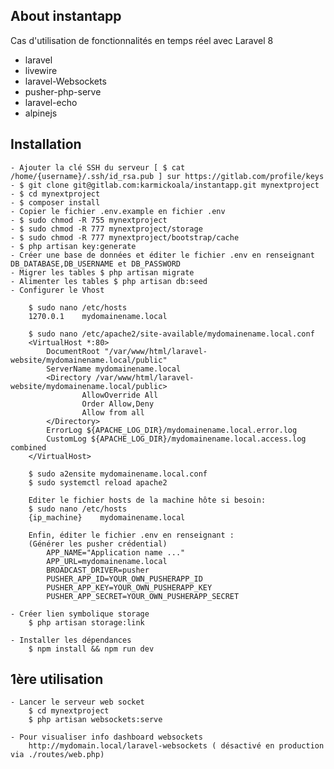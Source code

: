 ## About instantapp

Cas d'utilisation de fonctionnalités en temps réel avec Laravel 8

- laravel
- livewire
- laravel-Websockets
- pusher-php-serve
- laravel-echo
- alpinejs

## Installation

    - Ajouter la clé SSH du serveur [ $ cat /home/{username}/.ssh/id_rsa.pub ] sur https://gitlab.com/profile/keys
    - $ git clone git@gitlab.com:karmickoala/instantapp.git mynextproject
    - $ cd mynextproject
    - $ composer install    
    - Copier le fichier .env.example en fichier .env
    - $ sudo chmod -R 755 mynextproject
    - $ sudo chmod -R 777 mynextproject/storage
    - $ sudo chmod -R 777 mynextproject/bootstrap/cache
    - $ php artisan key:generate
    - Créer une base de données et éditer le fichier .env en renseignant DB_DATABASE,DB_USERNAME et DB_PASSWORD
    - Migrer les tables $ php artisan migrate
    - Alimenter les tables $ php artisan db:seed 
    - Configurer le Vhost

        $ sudo nano /etc/hosts
        1270.0.1    mydomainename.local

        $ sudo nano /etc/apache2/site-available/mydomainename.local.conf
        <VirtualHost *:80>
            DocumentRoot "/var/www/html/laravel-website/mydomainename.local/public"
            ServerName mydomainename.local
            <Directory /var/www/html/laravel-website/mydomainename.local/public>
                    AllowOverride All
                    Order Allow,Deny
                    Allow from all
            </Directory>
            ErrorLog ${APACHE_LOG_DIR}/mydomainename.local.error.log
            CustomLog ${APACHE_LOG_DIR}/mydomainename.local.access.log combined
        </VirtualHost> 

        $ sudo a2ensite mydomainename.local.conf
        $ sudo systemctl reload apache2

        Editer le fichier hosts de la machine hôte si besoin:
        $ sudo nano /etc/hosts
        {ip_machine}    mydomainename.local

        Enfin, éditer le fichier .env en renseignant :
        (Générer les pusher crédential)
            APP_NAME="Application name ..."
            APP_URL=mydomainename.local
            BROADCAST_DRIVER=pusher
            PUSHER_APP_ID=YOUR_OWN_PUSHERAPP_ID
            PUSHER_APP_KEY=YOUR_OWN_PUSHERAPP_KEY
            PUSHER_APP_SECRET=YOUR_OWN_PUSHERAPP_SECRET

    - Créer lien symbolique storage
        $ php artisan storage:link

    - Installer les dépendances 
        $ npm install && npm run dev
        
## 1ère utilisation

    - Lancer le serveur web socket 
        $ cd mynextproject
        $ php artisan websockets:serve

    - Pour visualiser info dashboard websockets
        http://mydomain.local/laravel-websockets ( désactivé en production via ./routes/web.php)


